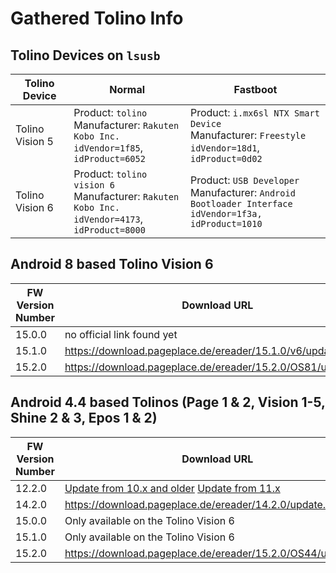 # Gathered Tolino Info

## Tolino Devices on `lsusb`

| Tolino Device   | Normal                                                       | Fastboot                                                     |
| --------------- | ------------------------------------------------------------ | ------------------------------------------------------------ |
| Tolino Vision 5 | Product: `tolino`<br/>Manufacturer: `Rakuten Kobo Inc.`<br/>`idVendor=1f85`, `idProduct=6052` | Product: `i.mx6sl NTX Smart Device`<br/>Manufacturer: `Freestyle`<br/>`idVendor=18d1`, `idProduct=0d02` |
| Tolino Vision 6 | Product: `tolino vision 6`<br>Manufacturer: `Rakuten Kobo Inc.`<br>`idVendor=4173`, `idProduct=8000` | Product: `USB Developer`<br/>Manufacturer: `Android Bootloader Interface`<br/>`idVendor=1f3a, idProduct=1010` |


## Android 8 based Tolino Vision 6
| FW Version Number | Download URL                                                 |
| ----------------- | ------------------------------------------------------------ |
| 15.0.0            | no official link found yet                                   |
| 15.1.0            | https://download.pageplace.de/ereader/15.1.0/v6/update.zip |
| 15.2.0            | https://download.pageplace.de/ereader/15.2.0/OS81/update.zip |

## Android 4.4 based Tolinos (Page 1 & 2, Vision 1-5, Shine 2 & 3, Epos 1 & 2)
| FW Version Number | Download URL                                                 |
| ----------------- | ------------------------------------------------------------ |
| 12.2.0            | [Update from 10.x and older](https://download.pageplace.de/ereader/12-2-0/update.zip) [Update from 11.x](https://download.pageplace.de/ereader/12.2.0/update.zip) |
| 14.2.0            | https://download.pageplace.de/ereader/14.2.0/update.zip |
| 15.0.0            | Only available on the Tolino Vision 6 |
| 15.1.0            | Only available on the Tolino Vision 6 |
| 15.2.0            | https://download.pageplace.de/ereader/15.2.0/OS44/update.zip |

